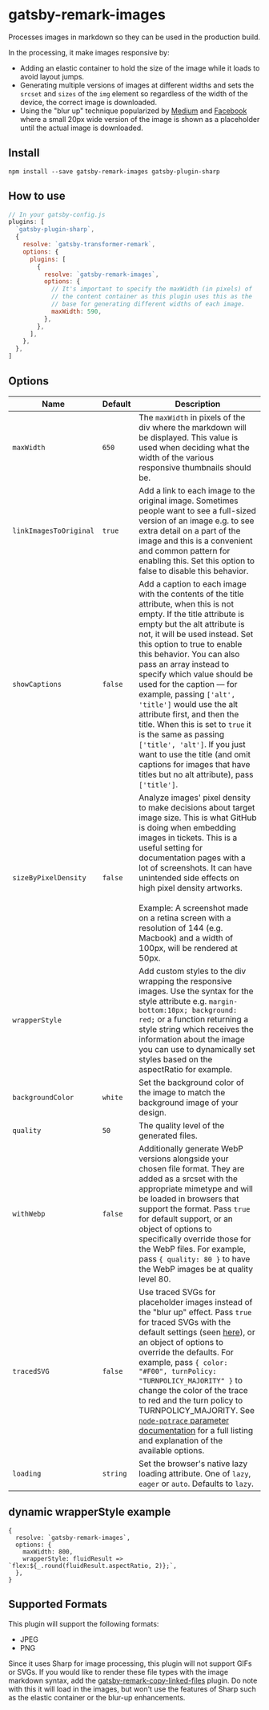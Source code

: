 # gatsby-remark-images

Processes images in markdown so they can be used in the production build.

In the processing, it make images responsive by:

- Adding an elastic container to hold the size of the image while it loads to
  avoid layout jumps.
- Generating multiple versions of images at different widths and sets the
  `srcset` and `sizes` of the `img` element so regardless of the width of the
  device, the correct image is downloaded.
- Using the "blur up" technique popularized by [Medium][1] and [Facebook][2]
  where a small 20px wide version of the image is shown as a placeholder until
  the actual image is downloaded.

## Install

`npm install --save gatsby-remark-images gatsby-plugin-sharp`

## How to use

```javascript
// In your gatsby-config.js
plugins: [
  `gatsby-plugin-sharp`,
  {
    resolve: `gatsby-transformer-remark`,
    options: {
      plugins: [
        {
          resolve: `gatsby-remark-images`,
          options: {
            // It's important to specify the maxWidth (in pixels) of
            // the content container as this plugin uses this as the
            // base for generating different widths of each image.
            maxWidth: 590,
          },
        },
      ],
    },
  },
]
```

## Options

| Name                   | Default  | Description                                                                                                                                                                                                                                                                                                                                                                                                                                                                                                                                                                                                                        |
| ---------------------- | -------- | ---------------------------------------------------------------------------------------------------------------------------------------------------------------------------------------------------------------------------------------------------------------------------------------------------------------------------------------------------------------------------------------------------------------------------------------------------------------------------------------------------------------------------------------------------------------------------------------------------------------------------------- |
| `maxWidth`             | `650`    | The `maxWidth` in pixels of the div where the markdown will be displayed. This value is used when deciding what the width of the various responsive thumbnails should be.                                                                                                                                                                                                                                                                                                                                                                                                                                                          |
| `linkImagesToOriginal` | `true`   | Add a link to each image to the original image. Sometimes people want to see a full-sized version of an image e.g. to see extra detail on a part of the image and this is a convenient and common pattern for enabling this. Set this option to false to disable this behavior.                                                                                                                                                                                                                                                                                                                                                    |
| `showCaptions`         | `false`  | Add a caption to each image with the contents of the title attribute, when this is not empty. If the title attribute is empty but the alt attribute is not, it will be used instead. Set this option to true to enable this behavior. You can also pass an array instead to specify which value should be used for the caption — for example, passing `['alt', 'title']` would use the alt attribute first, and then the title. When this is set to `true` it is the same as passing `['title', 'alt']`. If you just want to use the title (and omit captions for images that have titles but no alt attribute), pass `['title']`. |
| `sizeByPixelDensity`   | `false`  | Analyze images' pixel density to make decisions about target image size. This is what GitHub is doing when embedding images in tickets. This is a useful setting for documentation pages with a lot of screenshots. It can have unintended side effects on high pixel density artworks.<br /><br />Example: A screenshot made on a retina screen with a resolution of 144 (e.g. Macbook) and a width of 100px, will be rendered at 50px.                                                                                                                                                                                           |
| `wrapperStyle`         |          | Add custom styles to the div wrapping the responsive images. Use the syntax for the style attribute e.g. `margin-bottom:10px; background: red;` or a function returning a style string which receives the information about the image you can use to dynamically set styles based on the aspectRatio for example.                                                                                                                                                                                                                                                                                                                  |
| `backgroundColor`      | `white`  | Set the background color of the image to match the background image of your design.                                                                                                                                                                                                                                                                                                                                                                                                                                                                                                                                                |
| `quality`              | `50`     | The quality level of the generated files.                                                                                                                                                                                                                                                                                                                                                                                                                                                                                                                                                                                          |
| `withWebp`             | `false`  | Additionally generate WebP versions alongside your chosen file format. They are added as a srcset with the appropriate mimetype and will be loaded in browsers that support the format. Pass `true` for default support, or an object of options to specifically override those for the WebP files. For example, pass `{ quality: 80 }` to have the WebP images be at quality level 80.                                                                                                                                                                                                                                            |
| `tracedSVG`            | `false`  | Use traced SVGs for placeholder images instead of the "blur up" effect. Pass `true` for traced SVGs with the default settings (seen [here][3]), or an object of options to override the defaults. For example, pass `{ color: "#F00", turnPolicy: "TURNPOLICY_MAJORITY" }` to change the color of the trace to red and the turn policy to TURNPOLICY_MAJORITY. See [`node-potrace` parameter documentation][4] for a full listing and explanation of the available options.                                                                                                                                                        |
| `loading`              | `string` | Set the browser's native lazy loading attribute. One of `lazy`, `eager` or `auto`. Defaults to `lazy`.                                                                                                                                                                                                                                                                                                                                                                                                                                                                                                                             |

## dynamic wrapperStyle example

```
{
  resolve: `gatsby-remark-images`,
  options: {
    maxWidth: 800,
    wrapperStyle: fluidResult => `flex:${_.round(fluidResult.aspectRatio, 2)};`,
  },
}
```

## Supported Formats

This plugin will support the following formats:

- JPEG
- PNG

Since it uses Sharp for image processing, this plugin will not support GIFs or SVGs. If you would like to render these file types with the image markdown syntax, add the [gatsby-remark-copy-linked-files](https://www.gatsbyjs.org/packages/gatsby-remark-copy-linked-files/) plugin. Do note with this it will load in the images, but won't use the features of Sharp such as the elastic container or the blur-up enhancements.

[1]: https://jmperezperez.com/medium-image-progressive-loading-placeholder/
[2]: https://code.facebook.com/posts/991252547593574/the-technology-behind-preview-photos/
[3]: https://www.npmjs.com/package/gatsby-plugin-sharp#tracedsvg
[4]: https://github.com/tooolbox/node-potrace#parameters
